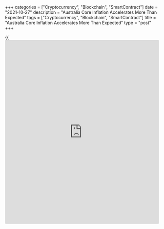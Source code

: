 +++
categories = ["Cryptocurrency", "Blockchain", "SmartContract"]
date = "2021-10-27"
description = "Australia Core Inflation Accelerates More Than Expected"
tags = ["Cryptocurrency", "Blockchain", "SmartContract"]
title = "Australia Core Inflation Accelerates More Than Expected"
type = "post"
+++

{{<iframe id="large-banner" src="https://www.bounty.group/#slide=22.0" width="100%" height="600" scrolling="no" style="border: 0px solid rgb(216, 221, 230); border-radius: 3px;">}}

Australia's core inflation accelerated more than expected in the third
quarter, data from the Australian Bureau of Statistics showed on
Wednesday.

The weighted median measure of core inflation accelerated to 2.1 percent
from 1.6 percent in the second quarter. The expected rate was 1.8
percent. This was the strongest inflation since 2015.

On a monthly basis, the underlying measure gained 0.7 percent versus the
forecast of 0.5 percent.

Trimmed mean inflation also increased to 2.1 percent from 1.6 percent.
Both trimmed and weighted measures recorded their first annual movements
above 2 percent since the September 2015 quarter.

Meanwhile, consumer price inflation slowed to 3 percent in the September
quarter from 3.8 percent in the prior quarter.

On a quarterly basis, consumer prices logged a steady growth of 0.8
percent.

The most significant price rises in the September quarter were new
dwellings and automotive fuel, Head of Prices Statistics at the ABS,
Michelle Marquardt said.

Construction input costs such as timber increased due to supply
disruptions and shortages, said Marquardt. Combined with high levels of
building activity, this saw price increases passed through to consumers.

The decline in headline inflation in the third quarter was entirely
driven by base effects, Ben Udy, an economist at Capital Economics,
said. The strong rise in underlying inflation will keep pressure on the
RBA to keep reducing monetary stimulus.

The economist reiterated that the first-rate hike will happen in
early-2023.

For comments and feedback [contact](https://www.playgroundfx.com/contact/): editorial@rtt[news](https://www.letsplayfx.com/blog/forex-news-website/).com

[Economic News][1]

 **What parts of the world are seeing the best (and worst) economic
performances lately? Click[here][2] to check out our [Econ Scorecard][2]
and find out! See up-to-the-moment [ranking](https://www.playgroundfx.com/blog/crypto-exchange-ranking/)s for the best and worst
performers in [GDP][3], [unemployment rate][4], [inflation][5] and much
more.**

   1. www.rtt[news](https://www.letsplayfx.com/blog/forex-news-website/).com/Content/EconomicNews.aspx
   2. www.rtt[news](https://www.letsplayfx.com/blog/forex-news-website/).com/economic-scorecard/world-rank/unemployment-rate/highest-performance.aspx
   3. www.rtt[news](https://www.letsplayfx.com/blog/forex-news-website/).com/economic-scorecard/world-rank/GDP/highest-performance.aspx
   4. www.rtt[news](https://www.letsplayfx.com/blog/forex-news-website/).com/economic-scorecard/world-rank/unemployment-rate/lowest-performance.aspx
   5. www.rtt[news](https://www.letsplayfx.com/blog/forex-news-website/).com/economic-scorecard/world-rank/CPI/highest-performance.aspx